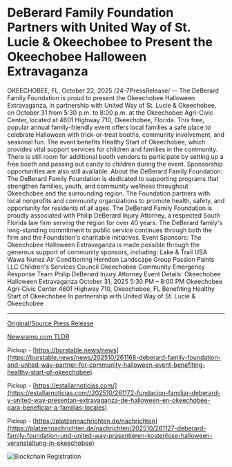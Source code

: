 # DeBerard Family Foundation Partners with United Way of St. Lucie &amp; Okeechobee to Present the Okeechobee Halloween Extravaganza

OKEECHOBEE, FL, October 22, 2025 /24-7PressRelease/ -- The DeBerard Family Foundation is proud to present the Okeechobee Halloween Extravaganza, in partnership with United Way of St. Lucie & Okeechobee, on October 31 from 5:30 p.m. to 8:00 p.m. at the Okeechobee Agri-Civic Center, located at 4601 Highway 710, Okeechobee, Florida.  This free, popular annual family-friendly event offers local families a safe place to celebrate Halloween with trick-or-treat booths, community involvement, and seasonal fun. The event benefits Healthy Start of Okeechobee, which provides vital support services for children and families in the community.  There is still room for additional booth vendors to participate by setting up a free booth and passing out candy to children during the event. Sponsorship opportunities are also still available.  About the DeBerard Family Foundation:  The DeBerard Family Foundation is dedicated to supporting programs that strengthen families, youth, and community wellness throughout Okeechobee and the surrounding region. The Foundation partners with local nonprofits and community organizations to promote health, safety, and opportunity for residents of all ages.  The DeBerard Family Foundation is proudly associated with Philip DeBerard Injury Attorney, a respected South Florida law firm serving the region for over 40 years. The DeBerard family's long-standing commitment to public service continues through both the firm and the Foundation's charitable initiatives.  Event Sponsors:  The Okeechobee Halloween Extravaganza is made possible through the generous support of community sponsors, including:  Lake & Trail USA Wawa Nunez Air Conditioning Herndon Landscape Group Passion Paints LLC Children's Services Council Okeechobee Community Emergency Response Team Philip DeBerard Injury Attorney  Event Details:  Okeechobee Halloween Extravaganza October 31, 2025 5:30 PM – 8:00 PM Okeechobee Agri-Civic Center 4601 Highway 710, Okeechobee, FL  Benefiting Healthy Start of Okeechobee In partnership with United Way of St. Lucie & Okeechobee 

---

[Original/Source Press Release](https://www.24-7pressrelease.com/press-release/527960/deberard-family-foundation-partners-with-united-way-of-st-lucie-okeechobee-to-present-the-okeechobee-halloween-extravaganza)
                    

[Newsramp.com TLDR](https://newsramp.com/curated-news/deberard-foundation-hosts-free-halloween-extravaganza-for-families/647be81e39d696da8584add9f9e31a84) 


Pickup - [https://burstable.news/news](https://burstable.news/news/202510/261168-deberard-family-foundation-and-united-way-partner-for-community-halloween-event-benefiting-healthy-start-of-okeechobee)

Pickup - [https://estallarnoticias.com/](https://estallarnoticias.com//202510/261172-fundacion-familiar-deberard-y-united-way-presentan-extravaganza-de-halloween-en-okeechobee-para-beneficiar-a-familias-locales)

Pickup - [https://platzennachrichten.de/nachrichten](https://platzennachrichten.de/nachrichten/202510/261127-deberard-family-foundation-und-united-way-prasentieren-kostenlose-halloween-veranstaltung-in-okeechobee)
 

 



![Blockchain Registration](https://cdn.newsramp.app/24-7PressRelease/qrcode/2510/22/chipmKDq.webp)